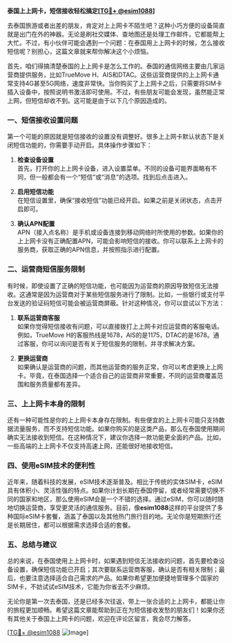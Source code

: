 **泰国上上网卡，短信接收轻松搞定[[TG💪+ @esim1088](https://t.me/s/esim1088)]**

去泰国旅游或者出差的朋友，肯定对上上网卡不陌生吧？这种小巧方便的设备简直就是出门在外的神器。无论是刷社交媒体、查地图还是处理工作邮件，它都能帮上大忙。不过，有小伙伴可能会遇到一个问题：在泰国用上上网卡的时候，怎么接收短信呢？别担心，这篇文章就来帮你解决这个小烦恼。

首先，咱们得搞清楚泰国的上上网卡是怎么工作的。泰国的通信网络主要由几家运营商提供服务，比如TrueMove H、AIS和DTAC。这些运营商提供的上上网卡通常支持4G甚至5G网络，速度非常快。当你购买了上上网卡之后，只需要将SIM卡插入设备中，按照说明书激活即可使用。不过，有些朋友可能会发现，虽然能正常上网，但短信却收不到。这可能是由于以下几个原因造成的。

### 一、短信接收设置问题

第一个可能的原因就是短信接收的设置没有调整好。很多上上网卡默认状态下是关闭短信功能的，你需要手动开启。具体操作步骤如下：

1. **检查设备设置**  
   首先，打开你的上上网卡设备，进入设置菜单。不同的设备可能界面略有不同，但一般都会有一个“短信”或“消息”的选项。找到后点击进入。

2. **启用短信功能**  
   在短信设置里，确保“接收短信”功能已经开启。如果之前是关闭状态，点击开启即可。

3. **确认APN配置**  
   APN（接入点名称）是手机或设备连接到移动网络时所使用的参数。如果你的上上网卡没有正确配置APN，可能会影响短信的接收。你可以联系上上网卡的服务商，获取正确的APN信息，并按照指示进行配置。

### 二、运营商短信服务限制

有时候，即使设置了正确的短信功能，也可能因为运营商的原因导致短信无法接收。这通常是因为运营商对于某些短信服务进行了限制。比如，一些银行或支付平台发送的验证码短信可能会被运营商屏蔽。针对这种情况，你可以尝试以下方法：

1. **联系运营商客服**  
   如果你觉得短信接收有问题，可以直接拨打上上网卡对应运营商的客服电话。例如，TrueMove H的客服热线是1678，AIS的是1175，DTAC的是1678。通过客服，你可以询问是否有关于短信服务的限制，并寻求解决方案。

2. **更换运营商**  
   如果确认是运营商的问题，而其他运营商的服务正常，你可以考虑更换上上网卡。毕竟，在泰国选择一个适合自己的运营商非常重要，不同的运营商覆盖范围和服务质量都有差异。

### 三、上上网卡本身的限制

还有一种可能性是你的上上网卡本身存在限制。有些便宜的上上网卡可能只支持数据流量服务，而不支持短信功能。如果你购买的是这类产品，那么在泰国使用期间确实无法接收到短信。在这种情况下，建议你选择一款功能更全面的产品。比如，一些高端的上上网卡不仅支持高速上网，还能很好地接收短信。

### 四、使用eSIM技术的便利性

近年来，随着科技的发展，eSIM技术逐渐普及。相比于传统的实体SIM卡，eSIM具有体积小、灵活性强的特点。如果你计划长期在泰国停留，或者经常需要切换不同的国家和地区，那么使用eSIM会是一个不错的选择。通过eSIM，你可以随时随地切换运营商，享受更灵活的通信服务。目前，像**esim1088**这样的平台提供了多种国际eSIM卡套餐，涵盖了泰国以及其他热门旅行目的地。无论你是短期旅行还是长期居住，都可以根据需求选择合适的套餐。

### 五、总结与建议

总的来说，在泰国使用上上网卡时，如果遇到短信无法接收的问题，首先要检查设备设置，确保短信功能已开启；其次要联系运营商客服，确认是否有相关限制；最后，也要注意选择适合自己需求的产品。如果你希望更加便捷地管理多个国家的SIM卡，不妨试试eSIM技术，它能为你省去不少麻烦。

无论你是第一次去泰国，还是已经多次往返，带上一张合适的上上网卡，都能让你的旅程更加顺畅。希望这篇文章能帮助到正在为短信接收发愁的朋友们！如果你还有其他关于泰国上上网卡的问题，欢迎在评论区留言，我会尽力解答。

[[TG💪+ @esim1088](https://t.me/s/esim1088) ![Image](https://i.postimg.cc/4NQfJmqS/Snipaste-2025-05-13-00-14-12.png)]
